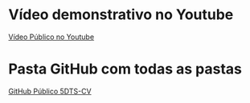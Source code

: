 # Vídeo demonstrativo no Youtube
[Vídeo Público no Youtube](https://youtu.be/m8l89gkGFr4)

# Pasta GitHub com todas as pastas
[GitHub Público 5DTS-CV](https://github.com/anapaulalavieri/5DTS-CV.git)